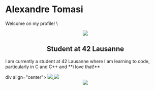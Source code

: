 # Alexandre Tomasi
Welcome on my profile! \
<div align="center">
  <img src="https://media1.tenor.com/m/pvFJwncehzIAAAAC/hello-there-private-from-penguins-of-madagascar.gif">
</div>
<h2 align="center">Student at 42 Lausanne</h2>
<p>I am currently a student at 42 Lausanne where I am learning to code, particularly in C and C++ and **i love that!** </p>
div align="center">
  <a href="https://github.com/oakoudad/badge42">
    <img src="https://badge.mediaplus.ma/darkblue/atomasi">
  </a>
  <a href="https://wakatime.com/@694a8df1-9b48-4c64-9add-d81c83b82607">
    <img src="https://wakatime.com/badge/user/694a8df1-9b48-4c64-9add-d81c83b82607.svg">
  </a>
</div>

<div align="center">
  <img src="http://github-profile-summary-cards.vercel.app/api/cards/profile-details?username=crealex&theme=bear">
</div>



